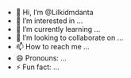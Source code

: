 - 👋 Hi, I’m @Lilkidmdanta
- 👀 I’m interested in ...
- 🌱 I’m currently learning ...
- 💞️ I’m looking to collaborate on ...
- 📫 How to reach me ...
- 😄 Pronouns: ...
- ⚡ Fun fact: ...

<!---
Lilkidmdanta/Lilkidmdanta is a ✨ special ✨ repository because its `README.md` (this file) appears on your GitHub profile.
You can click the Preview link to take a look at your changes.
--->
